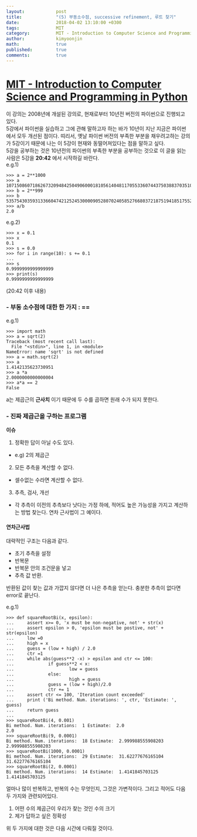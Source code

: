 ```yaml
---
layout:            post
title:             "(5) 부동소수점, successive refinement, 루트 찾기"
date:              2018-04-02 13:10:00 +0300
tags:              MIT
category:          MIT - Introduction to Computer Science and Programming in Python
author:            kimyoonjin
math:              true
published:         true
comments:          true
---
```

# [MIT - Introduction to Computer Science and Programming in Python](https://www.inflearn.com/course/mit-%EA%B3%B5%EA%B0%9C%EA%B0%95%EC%A2%8C-python/)  
이 강의는 2008년에 개설된 강의로, 현재로부터 10년전 버전의 파이썬으로 진행되고 있다.  
5강에서 파이썬을 실습하고 그에 관해 말하고자 하는 바가 10년이 지난 지금은 파이썬에서 모두 개선된 점이다. 띠리서, 옛날 파이썬 버전의 부족한 부분을 채우려고하는 강의가 5강이기 때문에 나는 이 5강이 현재와 동떨어져있다는 점을 말하고 싶다.  
5강을 공부하는 것은 10년전의 파이썬의 부족한 부분을 공부하는 것으로 이 글을 읽는 사람은 5강을 **20:42** 에서 시작하길 바란다.  
e.g.1)
```
>>> a = 2**1000
>>> a
10715086071862673209484250490600018105614048117055336074437503883703510511249361224931983788156958581275946729175531468251871452856923140435984577574698574803934567774824230985421074605062371141877954182153046474983581941267398767559165543946077062914571196477686542167660429831652624386837205668069376
>>> b = 2**999
>>> b
5357543035931336604742125245300009052807024058527668037218751941851755255624680612465991894078479290637973364587765734125935726428461570217992288787349287401967283887412115492710537302531185570938977091076523237491790970633699383779582771973038531457285598238843271083830214915826312193418602834034688
>>> a/b
2.0
```
e.g.2)
```
>>> x = 0.1
>>> x
0.1
>>> s = 0.0
>>> for i in range(10): s += 0.1
...
>>> s
0.9999999999999999
>>> print(s)
0.9999999999999999
```
(20:42 이후 내용)
### - 부동 소수점에 대한 한 가지 : ==
e.g.1)
```
>>> import math
>>> a = sqrt(2)
Traceback (most recent call last):
  File "<stdin>", line 1, in <module>
NameError: name 'sqrt' is not defined
>>> a = math.sqrt(2)
>>> a
1.4142135623730951
>>> a *a
2.0000000000000004
>>> a*a == 2
False
```
a는 제곱근의 **근사치** 이기 때문에 두 수를 곱하면 원래 수가 되지 못한다.

### - 진짜 제곱근을 구하는 프로그램
**이슈**
1. 정확한 답이 아닐 수도 있다.
  - e.g) 2의 제곱근
2. 모든 추측을 계산할 수 없다.
  - 셀수없는 수라면 계산할 수 없다.
3. 추측, 검사, 개선
  - 각 추측이 이전의 추측보다 낫다는 가정 하에, 적어도 높은 가능성을 가지고 계산하는 방법 찾는다. 연차 근사법이 그 예이다.

#### 연차근사법
대략적인 구조는 다음과 같다.
- 초기 추측을 설정
- 반복문
- 반복문 안의 조건문을 넣고
- 추측 값 반환.  

반환된 값이 찾는 값과 가깝지 않다면 더 나은 추측을 얻는다.
충분한 추측이 없다면 error로 끝난다.  

e.g.1)
```
>>> def squareRootBi(x, epsilon):
...     assert x>= 0, 'x must be non-negative, not' + str(x)
...     assert epsilon > 0, 'epsilon must be postive, not' + str(epsilon)
...     low =0
...     high = x
...     guess = (low + high) / 2.0
...     ctr =1
...     while abs(guess**2 -x) > epsilon and ctr <= 100:
...             if guess**2 < x:
...                     low = guess
...             else:
...                     high = guess
...             guess = (low + high)/2.0
...             ctr += 1
...     assert ctr <= 100, 'Iteration count exceeded'
...     print ('Bi method. Num. iterations: ', ctr, 'Estimate: ', guess)
...     return guess
...
>>> squareRootBi(4, 0.001)
Bi method. Num. iterations:  1 Estimate:  2.0
2.0
>>> squareRootBi(9, 0.0001)
Bi method. Num. iterations:  18 Estimate:  2.999988555908203
2.999988555908203
>>> squareRootBi(1000, 0.0001)
Bi method. Num. iterations:  29 Estimate:  31.62277676165104
31.62277676165104
>>> squareRootBi(2, 0.0001)
Bi method. Num. iterations:  14 Estimate:  1.4141845703125
1.4141845703125
  ```
얼마나 많이 반복하고, 반복의 수는 무엇인지, 그것은 가변적이다.
그리고 적어도 다음 두 가지와 관련되어있다.
1. 어떤 수의 제곱근이 우리가 찾는 것인 수의 크기
2. 제가 답하고 싶은 정확성  

위 두 가지에 대한 것은 다음 시간에 다뤄질 것이다.
